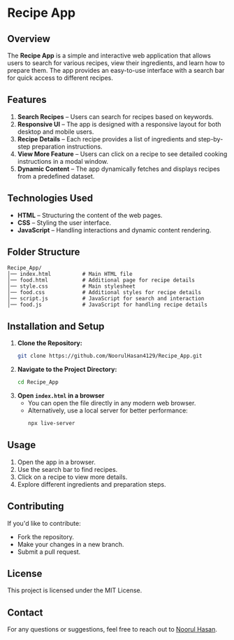 # Recipe App

## Overview
The **Recipe App** is a simple and interactive web application that allows users to search for various recipes, view their ingredients, and learn how to prepare them. The app provides an easy-to-use interface with a search bar for quick access to different recipes.

## Features
1. **Search Recipes** – Users can search for recipes based on keywords.
2. **Responsive UI** – The app is designed with a responsive layout for both desktop and mobile users.
3. **Recipe Details** – Each recipe provides a list of ingredients and step-by-step preparation instructions.
4. **View More Feature** – Users can click on a recipe to see detailed cooking instructions in a modal window.
5. **Dynamic Content** – The app dynamically fetches and displays recipes from a predefined dataset.

## Technologies Used
- **HTML** – Structuring the content of the web pages.
- **CSS** – Styling the user interface.
- **JavaScript** – Handling interactions and dynamic content rendering.

## Folder Structure
```
Recipe_App/
│── index.html          # Main HTML file
│── food.html           # Additional page for recipe details
│── style.css           # Main stylesheet
│── food.css            # Additional styles for recipe details
│── script.js           # JavaScript for search and interaction
│── food.js             # JavaScript for handling recipe details
```

## Installation and Setup
1. **Clone the Repository:**
   ```bash
   git clone https://github.com/NoorulHasan4129/Recipe_App.git
   ```
2. **Navigate to the Project Directory:**
   ```bash
   cd Recipe_App
   ```
3. **Open `index.html` in a browser**
   - You can open the file directly in any modern web browser.
   - Alternatively, use a local server for better performance:
     ```bash
     npx live-server
     ```

## Usage
1. Open the app in a browser.
2. Use the search bar to find recipes.
3. Click on a recipe to view more details.
4. Explore different ingredients and preparation steps.

## Contributing
If you'd like to contribute:
- Fork the repository.
- Make your changes in a new branch.
- Submit a pull request.

## License
This project is licensed under the MIT License.

## Contact
For any questions or suggestions, feel free to reach out to [Noorul Hasan](https://github.com/NoorulHasan4129).


